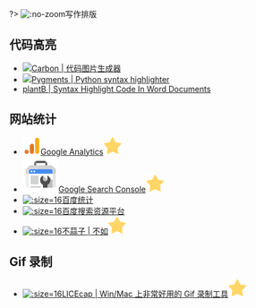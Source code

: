 ?> ![](https://notes.abelsu7.top/_media/writing.svg ':no-zoom')写作排版

## 代码高亮

* [![](https://notes.abelsu7.top/_media/star.svg)Carbon | 代码图片生成器](https://carbon.now.sh)
* [![](https://notes.abelsu7.top/_media/star.svg)Pygments | Python syntax highlighter](http://pygments.org)
* [plantB | Syntax Highlight Code In Word Documents](http://www.planetb.ca/syntax-highlight-word)

## 网站统计

* [![](logo/analytics.png ':size=16')Google Analytics![](logo/star.svg)](https://analytics.google.com)
* [![](logo/search.png ':size=16')Google Search Console![](logo/star.svg)](https://search.google.com/search-console)
* [![](logo/baidutongji.ico ':size=16')百度统计](https://tongji.baidu.com)
* [![](logo/baidu.ico ':size=16')百度搜索资源平台](https://ziyuan.baidu.com)
* [![](logo/busuanzi.ico ':size=16')不蒜子 | 不如![](logo/star.svg)](http://ibruce.info/)

## Gif 录制

* [![](logo/licecap.ico ':size=16')LICEcap | Win/Mac 上非常好用的 Gif 录制工具![](logo/star.svg)](https://www.cockos.com/licecap/)